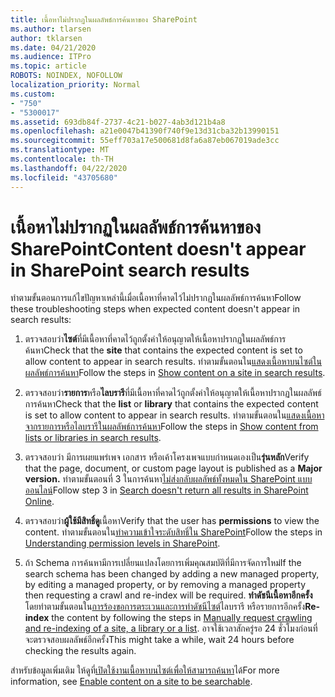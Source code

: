 ```yaml
---
title: เนื้อหาไม่ปรากฏในผลลัพธ์การค้นหาของ SharePoint
ms.author: tlarsen
author: tklarsen
ms.date: 04/21/2020
ms.audience: ITPro
ms.topic: article
ROBOTS: NOINDEX, NOFOLLOW
localization_priority: Normal
ms.custom:
- "750"
- "5300017"
ms.assetid: 693db84f-2737-4c21-b027-4ab3d121b4a8
ms.openlocfilehash: a21e0047b41390f740f9e13d31cba32b13990151
ms.sourcegitcommit: 55eff703a17e500681d8fa6a87eb067019ade3cc
ms.translationtype: MT
ms.contentlocale: th-TH
ms.lasthandoff: 04/22/2020
ms.locfileid: "43705680"
---
```

# <a name="content-doesnt-appear-in-sharepoint-search-results"></a><span data-ttu-id="09db6-102">เนื้อหาไม่ปรากฏในผลลัพธ์การค้นหาของ SharePoint</span><span class="sxs-lookup"><span data-stu-id="09db6-102">Content doesn't appear in SharePoint search results</span></span>

<span data-ttu-id="09db6-103">ทําตามขั้นตอนการแก้ไขปัญหาเหล่านี้เมื่อเนื้อหาที่คาดไว้ไม่ปรากฏในผลลัพธ์การค้นหา</span><span class="sxs-lookup"><span data-stu-id="09db6-103">Follow these troubleshooting steps when expected content doesn't appear in search results:</span></span>
  
1. <span data-ttu-id="09db6-104">ตรวจสอบว่า**ไซต์**ที่มีเนื้อหาที่คาดไว้ถูกตั้งค่าให้อนุญาตให้เนื้อหาปรากฏในผลลัพธ์การค้นหา</span><span class="sxs-lookup"><span data-stu-id="09db6-104">Check that the **site** that contains the expected content is set to allow content to appear in search results.</span></span> <span data-ttu-id="09db6-105">ทําตามขั้นตอนใน[แสดงเนื้อหาบนไซต์ใน ผลลัพธ์การค้นหา](https://docs.microsoft.com/sharepoint/make-site-content-searchable#show-content-on-a-site-in-search-results)</span><span class="sxs-lookup"><span data-stu-id="09db6-105">Follow the steps in [Show content on a site in search results](https://docs.microsoft.com/sharepoint/make-site-content-searchable#show-content-on-a-site-in-search-results).</span></span>

2. <span data-ttu-id="09db6-106">ตรวจสอบว่า**รายการ**หรือ**ไลบรารี**ที่มีเนื้อหาที่คาดไว้ถูกตั้งค่าให้อนุญาตให้เนื้อหาปรากฏในผลลัพธ์การค้นหา</span><span class="sxs-lookup"><span data-stu-id="09db6-106">Check that the **list** or **library** that contains the expected content is set to allow content to appear in search results.</span></span> <span data-ttu-id="09db6-107">ทําตามขั้นตอนใน[แสดงเนื้อหาจากรายการหรือไลบรารีในผลลัพธ์การค้นหา](https://docs.microsoft.com/sharepoint/make-site-content-searchable#show-content-from-lists-or-libraries-in-search-results)</span><span class="sxs-lookup"><span data-stu-id="09db6-107">Follow the steps in [Show content from lists or libraries in search results](https://docs.microsoft.com/sharepoint/make-site-content-searchable#show-content-from-lists-or-libraries-in-search-results).</span></span>

3. <span data-ttu-id="09db6-108">ตรวจสอบว่า มีการเผยแพร่เพจ เอกสาร หรือเค้าโครงเพจแบบกําหนดเองเป็น**รุ่นหลัก**</span><span class="sxs-lookup"><span data-stu-id="09db6-108">Verify that the page, document, or custom page layout is published as a **Major version.**</span></span> <span data-ttu-id="09db6-109">ทําตามขั้นตอนที่ 3 ในการค้นหา[ไม่ส่งกลับผลลัพธ์ทั้งหมดใน SharePoint แบบออนไลน์](https://go.microsoft.com/fwlink/?linkid=874525)</span><span class="sxs-lookup"><span data-stu-id="09db6-109">Follow step 3 in [Search doesn't return all results in SharePoint Online](https://go.microsoft.com/fwlink/?linkid=874525).</span></span>

4. <span data-ttu-id="09db6-110">ตรวจสอบว่า**ผู้ใช้มีสิทธิ์ดู**เนื้อหา</span><span class="sxs-lookup"><span data-stu-id="09db6-110">Verify that the user has **permissions** to view the content.</span></span> <span data-ttu-id="09db6-111">ทําตามขั้นตอนใน[ทําความเข้าใจระดับสิทธิ์ใน SharePoint](https://docs.microsoft.com/sharepoint/understanding-permission-levels)</span><span class="sxs-lookup"><span data-stu-id="09db6-111">Follow the steps in [Understanding permission levels in SharePoint](https://docs.microsoft.com/sharepoint/understanding-permission-levels).</span></span>
    
5. <span data-ttu-id="09db6-112">ถ้า Schema การค้นหามีการเปลี่ยนแปลงโดยการเพิ่มคุณสมบัติที่มีการจัดการใหม่</span><span class="sxs-lookup"><span data-stu-id="09db6-112">If the search schema has been changed by adding a new managed property, by editing a managed property, or by removing a managed property then requesting a crawl and re-index will be required.</span></span> <span data-ttu-id="09db6-113">**ทําดัชนีเนื้อหาอีกครั้ง**โดยทําตามขั้นตอนใน[การร้องขอการตระเวนและการทําดัชนีไซต์](https://docs.microsoft.com/sharepoint/crawl-site-content)ไลบรารี หรือรายการอีกครั้ง</span><span class="sxs-lookup"><span data-stu-id="09db6-113">**Re-index** the content by following the steps in [Manually request crawling and re-indexing of a site, a library or a list](https://docs.microsoft.com/sharepoint/crawl-site-content).</span></span> <span data-ttu-id="09db6-114">อาจใช้เวลาสักครู่รอ 24 ชั่วโมงก่อนที่จะตรวจสอบผลลัพธ์อีกครั้ง</span><span class="sxs-lookup"><span data-stu-id="09db6-114">This might take a while, wait 24 hours before checking the results again.</span></span>

<span data-ttu-id="09db6-115">สําหรับข้อมูลเพิ่มเติม ให้ดูที่[เปิดใช้งานเนื้อหาบนไซต์เพื่อให้สามารถค้นหา](https://docs.microsoft.com/sharepoint/make-site-content-searchable)ได้</span><span class="sxs-lookup"><span data-stu-id="09db6-115">For more information, see [Enable content on a site to be searchable](https://docs.microsoft.com/sharepoint/make-site-content-searchable).</span></span> 
  
